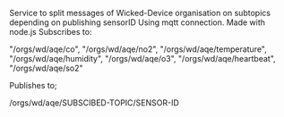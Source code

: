 Service to split messages of Wicked-Device organisation on subtopics depending on publishing sensorID
Using mqtt connection. Made with node.js
Subscribes to:

"/orgs/wd/aqe/co",
"/orgs/wd/aqe/no2",
"/orgs/wd/aqe/temperature",
"/orgs/wd/aqe/humidity",
"/orgs/wd/aqe/o3",
"/orgs/wd/aqe/heartbeat",
"/orgs/wd/aqe/so2"

Publishes to;

/orgs/wd/aqe/SUBSCIBED-TOPIC/SENSOR-ID

